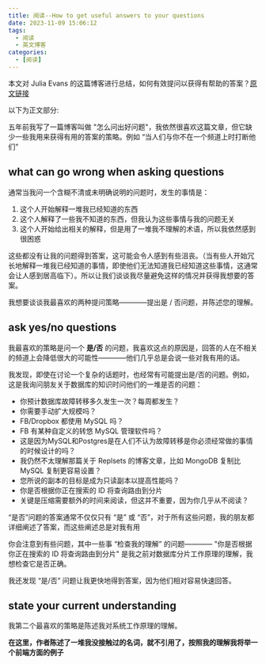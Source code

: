 ```yaml
---
title: 阅读--How to get useful answers to your questions
date: 2023-11-09 15:06:12
tags:
  - 阅读
  - 英文博客
categories:
  - [阅读]
---
```


本文对 Julia Evans 的这篇博客进行总结，如何有效提问以获得有帮助的答案？[原文链接](https://jvns.ca/blog/2021/10/21/how-to-get-useful-answers-to-your-questions/)

以下为正文部分:

五年前我写了一篇博客叫做 "怎么问出好问题"，我依然很喜欢这篇文章，但它缺少一些我用来获得有用的答案的策略。例如 “当人们与你不在一个频道上时打断他们”


## what can go wrong when asking questions
通常当我问一个含糊不清或未明确说明的问题时，发生的事情是：
1. 这个人开始解释一堆我已经知道的东西
2. 这个人解释了一些我不知道的东西，但我认为这些事情与我的问题无关
3. 这个人开始给出相关的解释，但是用了一堆我不理解的术语，所以我依然感到很困惑

这些都没有让我的问题得到答案，这可能会令人感到有些沮丧。（当有些人开始冗长地解释一堆我已经知道的事情，即使他们无法知道我已经知道这些事情，这通常会让人感到居高临下）。所以让我们谈谈我尽量避免这样的情况并获得我想要的答案。


我想要谈谈我最喜欢的两种提问策略————提出是 / 否问题，并陈述您的理解。


## ask yes/no questions
我最喜欢的策略是问一个 **是/否** 的问题，我喜欢这点的原因是，回答的人在不相关的频道上会降低很大的可能性————他们几乎总是会说一些对我有用的话。

我发现，即使在讨论一个复杂的话题时，也经常有可能提出是/否的问题。例如，这是我询问朋友关于数据库的知识时问他们的一堆是否的问题：

- 你预计数据库故障转移多久发生一次？每周都发生？
- 你需要手动扩大规模吗？
- FB/Dropbox 都使用 MySQL 吗？
- FB 有某种自定义的转悠 MySQL 管理软件吗？
- 这是因为MySQL和Postgres是在人们不认为故障转移是你必须经常做的事情的时候设计的吗？
- 我仍然不太理解那篇关于 Replsets 的博客文章，比如 MongoDB 复制比 MySQL 复制更容易设置？
- 您所说的副本的目标是成为只读副本以提高性能吗？
- 你是否根据你正在搜索的 ID 将查询路由到分片
- 关键是压缩需要额外的时间来阅读，但这并不重要，因为你几乎从不阅读？

“是否”问题的答案通常不仅仅只有 “是” 或 “否”，对于所有这些问题，我的朋友都详细阐述了答案，而这些阐述总是对我有用

你会注意到有些问题，其中一些事 “检查我的理解” 的问题———— "你是否根据你正在搜索的 ID 将查询路由到分片" 是我之前对数据库分片工作原理的理解，我想检查它是否正确。

我还发现 “是/否” 问题让我更快地得到答案，因为他们相对容易快速回答。


## state your current understanding
我第二个最喜欢的策略是陈述我对系统工作原理的理解。

**在这里，作者陈述了一堆我没接触过的名词，就不引用了，按照我的理解我将举一个前端方面的例子**

